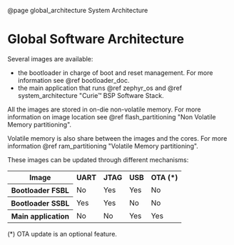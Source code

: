@page global_architecture System Architecture

Global Software Architecture
============================

Several images are available:
- the bootloader in charge of boot and reset management. For more information see @ref bootloader_doc.
- the main application that runs @ref zephyr_os and @ref system_architecture "Curie&trade; BSP Software Stack.

All the images are stored in on-die non-volatile memory. For more information on image location see @ref flash_partitioning "Non Volatile Memory partitioning".

Volatile memory is also share between the images and the cores. For more information @ref ram_partitioning "Volatile Memory partitioning".

These images can be updated through different mechanisms:
<table>
<tr><th><b>Image</b>     <th><b>UART</b> <th><b>JTAG</b> <th><b>USB</b> <th><b>OTA (*)</b>
<tr><th>Bootloader FSBL  <td> No         <td> Yes        <td> Yes       <td> No
<tr><th>Bootloader SSBL  <td> Yes        <td> Yes        <td> No        <td> No
<tr><th>Main application <td> No         <td> No         <td> Yes       <td> Yes
</table>

(*) OTA update is an optional feature.


